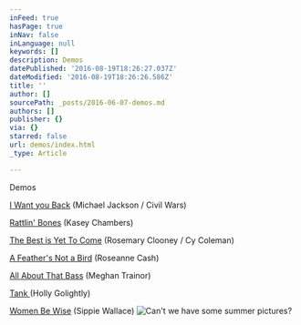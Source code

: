 ```yaml
---
inFeed: true
hasPage: true
inNav: false
inLanguage: null
keywords: []
description: Demos
datePublished: '2016-08-19T18:26:27.037Z'
dateModified: '2016-08-19T18:26:26.586Z'
title: ''
author: []
sourcePath: _posts/2016-06-07-demos.md
authors: []
publisher: {}
via: {}
starred: false
url: demos/index.html
_type: Article

---
```

Demos

[I Want you Back][0] (Michael Jackson / Civil Wars)

[Rattlin' Bones][1] (Kasey Chambers)

[The Best is Yet To Come][2] (Rosemary Clooney / Cy Coleman)

[A Feather's Not a Bird][3] (Roseanne Cash)

[All About That Bass][4] (Meghan Trainor)

[Tank ][5](Holly Golightly)

[Women Be Wise][6] (Sippie Wallace)
![Can't we have some summer pictures?](https://the-grid-user-content.s3-us-west-2.amazonaws.com/4aa89493-67a4-4e32-87f0-7108840c5608.jpg)

[0]: https://soundcloud.com/distilled-spirits/i-want-you-back/s-Pm1ee
[1]: https://soundcloud.com/distilled-spirits/rattlin-bones/s-mZh3p
[2]: https://soundcloud.com/distilled-spirits/the-best-is-yet-to-come/s-L1tre
[3]: https://soundcloud.com/distilled-spirits/a-feathers-not-a-bird/s-xhBHg
[4]: https://soundcloud.com/distilled-spirits/all-about-that-bass/s-gBO5H
[5]: https://soundcloud.com/distilled-spirits/tank/s-u4n41
[6]: https://soundcloud.com/distilled-spirits/women-be-wise/s-orhIY